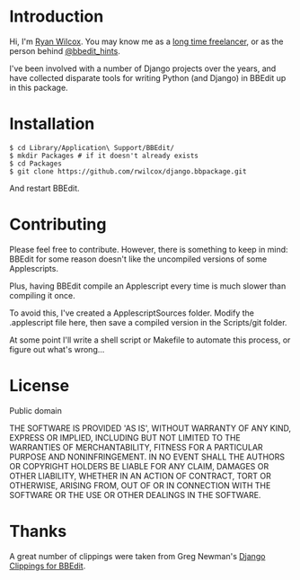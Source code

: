 Introduction
==========================

Hi, I'm [Ryan Wilcox](http://flavors.me/rwilcox). You may know me as a [long time freelancer](http://www.wilcoxd.com), or as the person behind [@bbedit_hints](http://www.twitter.com/bbedit_hints).

I've been involved with a number of Django projects over the years, and have collected disparate tools for writing Python (and Django) in BBEdit up in this package.

Installation
============

    $ cd Library/Application\ Support/BBEdit/
    $ mkdir Packages # if it doesn't already exists
    $ cd Packages
    $ git clone https://github.com/rwilcox/django.bbpackage.git

And restart BBEdit.

Contributing
======================

Please feel free to contribute. However, there is something to keep in mind: BBEdit for some reason doesn't like the uncompiled versions of some Applescripts.

Plus, having BBEdit compile an Applescript every time is much slower than compiling it once.

To avoid this, I've created a ApplescriptSources folder. Modify the .applescript file here, then save a compiled version in the Scripts/git folder.

At some point I'll write a shell script or Makefile to automate this process, or figure out what's wrong...

License
================

Public domain

THE SOFTWARE IS PROVIDED 'AS IS', WITHOUT WARRANTY OF ANY KIND, EXPRESS OR IMPLIED, INCLUDING BUT NOT LIMITED TO THE WARRANTIES OF MERCHANTABILITY, FITNESS FOR A PARTICULAR PURPOSE AND NONINFRINGEMENT. IN NO EVENT SHALL THE AUTHORS OR COPYRIGHT HOLDERS BE LIABLE FOR ANY CLAIM, DAMAGES OR OTHER LIABILITY, WHETHER IN AN ACTION OF CONTRACT, TORT OR OTHERWISE, ARISING FROM, OUT OF OR IN CONNECTION WITH THE SOFTWARE OR THE USE OR OTHER DEALINGS IN THE SOFTWARE.


Thanks
===================================

A great number of clippings were taken from Greg Newman's [Django Clippings for BBEdit](https://github.com/gregnewman/django-bbedit).
